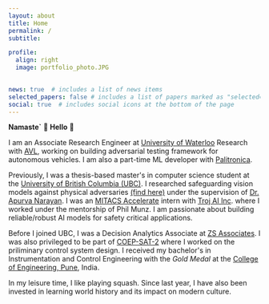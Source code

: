```yaml
---
layout: about
title: Home
permalink: /
subtitle:

profile:
  align: right
  image: portfolio_photo.JPG
    

news: true  # includes a list of news items
selected_papers: false # includes a list of papers marked as "selected={true}"
social: true  # includes social icons at the bottom of the page
---
```


**Namaste`** 🙏 **Hello** 👋

I am an Associate Research Engineer at [University of Waterloo](https://uwaterloo.ca/autonomous-vehicle-research-intelligence-lab/) Research with [AVL](https://www.avl.com/en), working on building adversarial testing framework for autonomous vehicles. I am also a part-time ML developer with [Palitronica](https://www.palitronica.com/).

Previously, I was a thesis-based master's in computer science student at the [University of British Columbia (UBC)](https://www.ubc.ca/). I researched safeguarding vision models against physical adversaries [(find here)](https://open.library.ubc.ca/soa/cIRcle/collections/ubctheses/24/items/1.0435778?o=0) under the supervision of [Dr. Apurva Narayan](https://a-narayan.github.io/).  I was an [MITACS Accelerate](https://www.mitacs.ca/en/programs/accelerate) intern with [Troj AI Inc](https://troj.ai/). where I worked under the mentorship of Phil Munz. I am passionate about building reliable/robust AI models for safety critical applications.

Before I joined UBC, I was a Decision Analytics Associate at [ZS Associates](https://www.zs.com/). I was also privileged to be part of [COEP-SAT-2](https://en.wikipedia.org/wiki/Swayam) where I worked on the priliminary control system design. I received my bachelor's in Instrumentation and Control Engineering with the *Gold Medal* at the [College of Engineering, Pune](https://www.coep.org.in/), India. 

In my leisure time, I like playing squash. Since last year, I have also been invested in learning world history and its impact on modern culture. 
